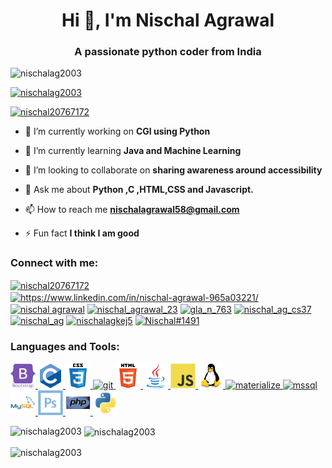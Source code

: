 <h1 align="center">Hi 👋, I'm Nischal Agrawal</h1>
<h3 align="center">A passionate python coder from India</h3>

<p align="left"> <img src="https://komarev.com/ghpvc/?username=nischalag2003&label=Profile%20views&color=0e75b6&style=flat" alt="nischalag2003" /> </p>

<p align="left"> <a href="https://github.com/ryo-ma/github-profile-trophy"><img src="https://github-profile-trophy.vercel.app/?username=nischalag2003" alt="nischalag2003" /></a> </p>

<p align="left"> <a href="https://twitter.com/nischal20767172" target="blank"><img src="https://img.shields.io/twitter/follow/nischal20767172?logo=twitter&style=for-the-badge" alt="nischal20767172" /></a> </p>

- 🔭 I’m currently working on **CGI using Python**

- 🌱 I’m currently learning **Java and Machine Learning**

- 👯 I’m looking to collaborate on **sharing awareness around accessibility**

- 💬 Ask me about **Python ,C ,HTML,CSS and Javascript.**

- 📫 How to reach me **nischalagrawal58@gmail.com**

- ⚡ Fun fact **I think I am good**

<h3 align="left">Connect with me:</h3>
<p align="left">
<a href="https://twitter.com/nischal20767172" target="blank"><img align="center" src="https://raw.githubusercontent.com/rahuldkjain/github-profile-readme-generator/master/src/images/icons/Social/twitter.svg" alt="nischal20767172" height="30" width="40" /></a>
<a href="https://linkedin.com/in/https://www.linkedin.com/in/nischal-agrawal-965a03221/" target="blank"><img align="center" src="https://raw.githubusercontent.com/rahuldkjain/github-profile-readme-generator/master/src/images/icons/Social/linked-in-alt.svg" alt="https://www.linkedin.com/in/nischal-agrawal-965a03221/" height="30" width="40" /></a>
<a href="https://fb.com/nischal agrawal" target="blank"><img align="center" src="https://raw.githubusercontent.com/rahuldkjain/github-profile-readme-generator/master/src/images/icons/Social/facebook.svg" alt="nischal agrawal" height="30" width="40" /></a>
<a href="https://instagram.com/nischal_agrawal_23" target="blank"><img align="center" src="https://raw.githubusercontent.com/rahuldkjain/github-profile-readme-generator/master/src/images/icons/Social/instagram.svg" alt="nischal_agrawal_23" height="30" width="40" /></a>
<a href="https://www.codechef.com/users/gla_n_763" target="blank"><img align="center" src="https://cdn.jsdelivr.net/npm/simple-icons@3.1.0/icons/codechef.svg" alt="gla_n_763" height="30" width="40" /></a>
<a href="https://www.hackerrank.com/nischal_ag_cs37" target="blank"><img align="center" src="https://raw.githubusercontent.com/rahuldkjain/github-profile-readme-generator/master/src/images/icons/Social/hackerrank.svg" alt="nischal_ag_cs37" height="30" width="40" /></a>
<a href="https://www.leetcode.com/nischal_ag" target="blank"><img align="center" src="https://raw.githubusercontent.com/rahuldkjain/github-profile-readme-generator/master/src/images/icons/Social/leet-code.svg" alt="nischal_ag" height="30" width="40" /></a>
<a href="https://auth.geeksforgeeks.org/user/nischalagkej5" target="blank"><img align="center" src="https://raw.githubusercontent.com/rahuldkjain/github-profile-readme-generator/master/src/images/icons/Social/geeks-for-geeks.svg" alt="nischalagkej5" height="30" width="40" /></a>
<a href="https://discord.gg/Nischal#1491" target="blank"><img align="center" src="https://raw.githubusercontent.com/rahuldkjain/github-profile-readme-generator/master/src/images/icons/Social/discord.svg" alt="Nischal#1491" height="30" width="40" /></a>
</p>

<h3 align="left">Languages and Tools:</h3>
<p align="left"> <a href="https://getbootstrap.com" target="_blank" rel="noreferrer"> <img src="https://raw.githubusercontent.com/devicons/devicon/master/icons/bootstrap/bootstrap-plain-wordmark.svg" alt="bootstrap" width="40" height="40"/> </a> <a href="https://www.cprogramming.com/" target="_blank" rel="noreferrer"> <img src="https://raw.githubusercontent.com/devicons/devicon/master/icons/c/c-original.svg" alt="c" width="40" height="40"/> </a> <a href="https://www.w3schools.com/css/" target="_blank" rel="noreferrer"> <img src="https://raw.githubusercontent.com/devicons/devicon/master/icons/css3/css3-original-wordmark.svg" alt="css3" width="40" height="40"/> </a> <a href="https://git-scm.com/" target="_blank" rel="noreferrer"> <img src="https://www.vectorlogo.zone/logos/git-scm/git-scm-icon.svg" alt="git" width="40" height="40"/> </a> <a href="https://www.w3.org/html/" target="_blank" rel="noreferrer"> <img src="https://raw.githubusercontent.com/devicons/devicon/master/icons/html5/html5-original-wordmark.svg" alt="html5" width="40" height="40"/> </a> <a href="https://www.java.com" target="_blank" rel="noreferrer"> <img src="https://raw.githubusercontent.com/devicons/devicon/master/icons/java/java-original.svg" alt="java" width="40" height="40"/> </a> <a href="https://developer.mozilla.org/en-US/docs/Web/JavaScript" target="_blank" rel="noreferrer"> <img src="https://raw.githubusercontent.com/devicons/devicon/master/icons/javascript/javascript-original.svg" alt="javascript" width="40" height="40"/> </a> <a href="https://www.linux.org/" target="_blank" rel="noreferrer"> <img src="https://raw.githubusercontent.com/devicons/devicon/master/icons/linux/linux-original.svg" alt="linux" width="40" height="40"/> </a> <a href="https://materializecss.com/" target="_blank" rel="noreferrer"> <img src="https://raw.githubusercontent.com/prplx/svg-logos/5585531d45d294869c4eaab4d7cf2e9c167710a9/svg/materialize.svg" alt="materialize" width="40" height="40"/> </a> <a href="https://www.microsoft.com/en-us/sql-server" target="_blank" rel="noreferrer"> <img src="https://www.svgrepo.com/show/303229/microsoft-sql-server-logo.svg" alt="mssql" width="40" height="40"/> </a> <a href="https://www.mysql.com/" target="_blank" rel="noreferrer"> <img src="https://raw.githubusercontent.com/devicons/devicon/master/icons/mysql/mysql-original-wordmark.svg" alt="mysql" width="40" height="40"/> </a> <a href="https://www.photoshop.com/en" target="_blank" rel="noreferrer"> <img src="https://raw.githubusercontent.com/devicons/devicon/master/icons/photoshop/photoshop-line.svg" alt="photoshop" width="40" height="40"/> </a> <a href="https://www.php.net" target="_blank" rel="noreferrer"> <img src="https://raw.githubusercontent.com/devicons/devicon/master/icons/php/php-original.svg" alt="php" width="40" height="40"/> </a> <a href="https://www.python.org" target="_blank" rel="noreferrer"> <img src="https://raw.githubusercontent.com/devicons/devicon/master/icons/python/python-original.svg" alt="python" width="40" height="40"/> </a> </p>

<p><img align="left" src="https://github-readme-stats.vercel.app/api/top-langs?username=nischalag2003&show_icons=true&locale=en&layout=compact" alt="nischalag2003" /></p>

<p>&nbsp;<img align="center" src="https://github-readme-stats.vercel.app/api?username=nischalag2003&show_icons=true&locale=en" alt="nischalag2003" /></p>

<p><img align="center" src="https://github-readme-streak-stats.herokuapp.com/?user=nischalag2003&" alt="nischalag2003" /></p>
